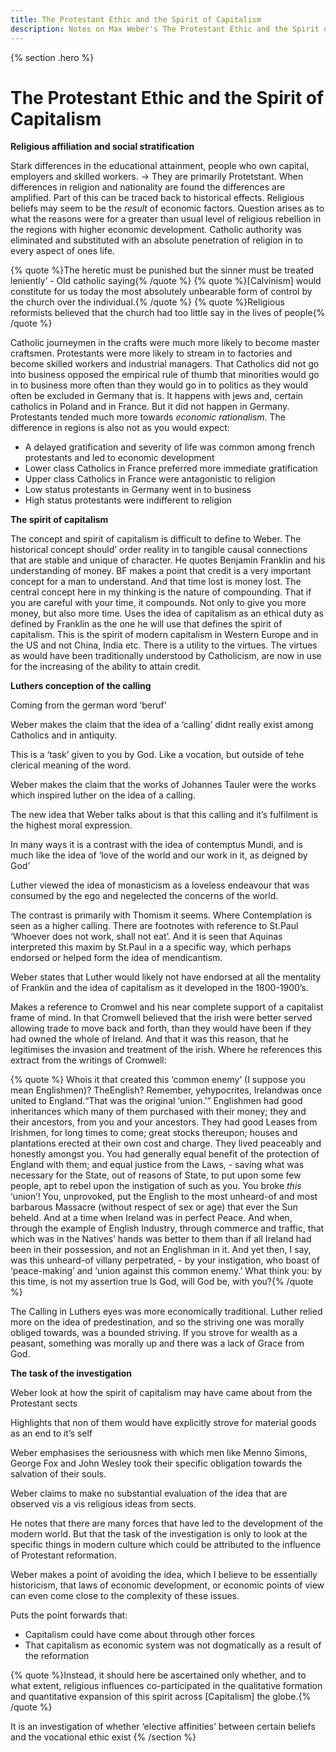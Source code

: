 ```yaml
---
title: The Protestant Ethic and the Spirit of Capitalism
description: Notes on Max Weber's The Protestant Ethic and the Spirit of Capitalism
---
```


{% section .hero %}
# The Protestant Ethic and the Spirit of Capitalism
**Religious affiliation and social stratification**

Stark differences in the educational attainment, people who own capital, employers and skilled workers. → They are primarily Protetstant. When differences in religion and nationality are found the differences are amplified. Part of this can be traced back to historical effects. Religious beliefs may seem to be the *result* of economic factors. Question arises as to what the reasons were for a greater than usual level of religious rebellion in the regions with higher economic development. Catholic authority was eliminated and substituted with an absolute penetration of religion in to every aspect of ones life.

{% quote %}The heretic must be punished but the sinner must be treated leniently’ - Old catholic saying{% /quote %}
{% quote %}[Calvinism] would constitute for us today the most absolutely unbearable form of control by the church over the individual.{% /quote %}
{% quote %}Religious reformists believed that the church had too little say in the lives of people{% /quote %}

Catholic journeymen in the crafts were much more likely to become master craftsmen. Protestants were more likely to stream in to factories and become skilled workers and industrial managers. That Catholics did not go into business opposed the empirical rule of thumb that minorities would go in to business more often than they would go in to politics as they would often be excluded in Germany that is. It happens with jews and, certain catholics in Poland and in France. But it did not happen in Germany. Protestants tended much more towards *economic rationalism*. The difference in regions is also not as you would expect:
- A delayed gratification and severity of life was common among french protestants and led to economic development
- Lower class Catholics in France preferred more immediate gratification
- Upper class Catholics in France were antagonistic to religion
- Low status protestants in Germany went in to business
- High status protestants were indifferent to religion

**The spirit of capitalism**

The concept and spirit of capitalism is difficult to define to Weber. The historical concept should’ order reality in to tangible causal connections that are stable and unique of character. He quotes Benjamin Franklin and his understanding of money. BF makes a point that credit is a very important concept for a man to understand. And that time lost is money lost. The central concept here in my thinking is the nature of compounding. That if you are careful with your time, it compounds. Not only to give you more money, but also more time. Uses the idea of capitalism as an ethical duty as defined by Franklin as the one he will use that defines the spirit of capitalism. This is the spirit of modern capitalism in Western Europe and in the US and not China, India etc. There is a utility to the virtues. The virtues as would have been traditionally understood by Catholicism, are now in use for the increasing of the ability to attain credit.

**Luthers conception of the calling**

Coming from the german word ‘beruf’

Weber makes the claim that the idea of a ‘calling’ didnt really exist among Catholics and in antiquity.

This is a ‘task’ given to you by God. Like a vocation, but outside of tehe clerical meaning of the word.

Weber makes the claim that the works of Johannes Tauler were the works which inspired luther on the idea of a calling.

The new idea that Weber talks about is that this calling and it’s fulfilment is the highest moral expression. 

In many ways it is a contrast with the idea of contemptus Mundi, and is much like the idea of ‘love of the world and our work in it, as deigned by God’

Luther viewed the idea of monasticism as a loveless endeavour that was consumed by the ego and negelected the concerns of the world.

The contrast is primarily with Thomism it seems. Where Contemplation is seen as a higher calling. There are footnotes with reference to St.Paul ‘Whoever does not work, shall not eat’. And it is seen that Aquinas interpreted this maxim by St.Paul in a a specific way, which perhaps endorsed or helped form the idea of mendicantism.

Weber states that Luther would likely not have endorsed at all the mentality of Franklin and the idea of capitalism as it developed in the 1800-1900’s. 

Makes a reference to Cromwel and his near complete support of a capitalist frame of mind. In that Cromwell believed that the irish were better served allowing trade to move back and forth, than they would have been if they had owned the whole of Ireland. And that it was this reason, that he legitimises the invasion and treatment of the irish. Where he references this extract from the writings of Cromwell:

{% quote %} Whois it that created this ‘common enemy’ (I suppose you mean Englishmen)? TheEnglish? Remember, yehypocrites, Irelandwas once united to England.“That was the original ‘union.’” Englishmen had good inheritances which many of them purchased with their money; they and their ancestors, from you and your ancestors. They had good Leases from Irishmen, for long times to come; great stocks thereupon; houses and plantations erected at their own cost and charge. They lived peaceably and honestly amongst you. You had generally equal benefit of the protection of England with them; and equal justice from the Laws, - saving what was necessary for the State, out of reasons of State, to put upon some few people, apt to rebel upon the instigation of such as you. You broke *this* ‘union’! You, unprovoked, put the English to the most unheard-of and most barbarous Massacre (without respect of sex or age) that ever the Sun beheld. And at a time when Ireland was in perfect Peace. And when, through the example of English Industry, through commerce and traffic, that which was in the Natives’ hands was better to them than if all Ireland had been in their possession, and not an Englishman in it. And yet then, I say, was this unheard-of villany perpetrated, - by your instigation, who boast of ‘peace-making’ and ‘union against this common enemy.’ What think you: by this time, is not my assertion true Is God, will God be, with you?{% /quote %}

The Calling in Luthers eyes was more economically traditional. Luther relied more on the idea of predestination, and so the striving one was morally obliged towards, was a bounded striving. If you strove for wealth as a peasant, something was morally up and there was a lack of Grace from God. 

**The task of the investigation**

Weber look at how the spirit of capitalism may have came about from the Protestant sects

Highlights that non of them would have explicitly strove for material goods as an end to it’s self

Weber emphasises the seriousness with which men like Menno Simons, George Fox and John Wesley took their specific obligation towards the salvation of their souls. 

Weber claims to make no substantial evaluation of the idea that are observed vis a vis religious ideas from sects. 

He notes that there are many forces that have led to the development of the modern world. But that the task of the investigation is only to look at the specific things in modern culture which could be attributed to the influence of Protestant reformation. 

Weber makes a point of avoiding the idea, which I believe to be essentially historicism, that laws of economic development, or economic points of view can even come close to the complexity of these issues. 

Puts the point forwards that:

- Capitalism could have come about through other forces
- That capitalism as economic system was not dogmatically as a result of the reformation

{% quote %}Instead, it should here be ascertained only whether, and to what extent, religious influences co-participated in the qualitative formation and quantitative expansion of this spirit across [Capitalism] the globe.{% /quote %}

It is an investigation of whether ‘elective affinities’ between certain beliefs and the vocational ethic exist
{% /section %}